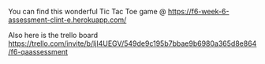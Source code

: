 You can find this wonderful Tic Tac Toe game @
https://f6-week-6-assessment-clint-e.herokuapp.com/

Also here is the trello board 
https://trello.com/invite/b/ljI4UEGV/549de9c195b7bbae9b6980a365d8e864/f6-qaassessment